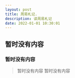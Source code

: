 ```yaml
---
layout: post
title: 周易札记.
description: 读周易札记
date: 2022-01-01 10:30:01
---
```



## 暂时没有内容
### 暂时没有内容
> 暂时没有内容
暂时没有内容
